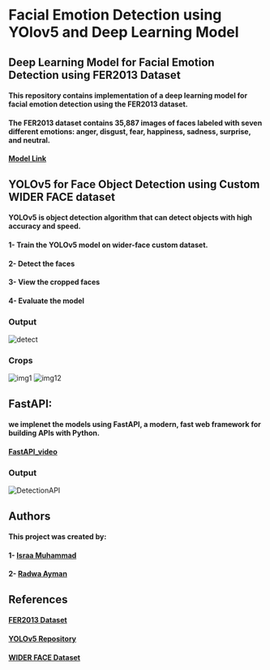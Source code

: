# Facial Emotion Detection using YOlov5 and Deep Learning Model

## Deep Learning Model for Facial Emotion Detection using FER2013 Dataset

#### This repository contains implementation of a deep learning model for facial emotion detection using the FER2013 dataset.
#### The FER2013 dataset contains 35,887 images of faces labeled with seven different emotions: anger, disgust, fear, happiness, sadness, surprise, and neutral.
#### [Model Link](https://drive.google.com/drive/folders/1ZVfOJVbAl0D1_ZJDmAcnd1cp7a-EGEOg?usp=drive_link)

## YOLOv5 for Face Object Detection using Custom WIDER FACE dataset

#### YOLOv5 is object detection algorithm that can detect objects with high accuracy and speed.
#### 1- Train the YOLOv5 model on wider-face custom dataset.
#### 2- Detect the faces 
#### 3- View the cropped faces 
#### 4- Evaluate the model

### Output
![detect](https://github.com/israa2050/facial-emotion-detection/assets/47259697/ba50683d-b9b0-4a80-910d-df63d8eb738a)
### Crops
![img1](https://github.com/israa2050/facial-emotion-detection/assets/47259697/b66893b9-b031-4a25-a9d3-cd4410c51f97)
![img12](https://github.com/israa2050/facial-emotion-detection/assets/47259697/d164a6bf-e3ec-4e43-a489-bce9ad967db3)



## FastAPI:
#### we implenet the models using  FastAPI, a modern, fast web framework for building APIs with Python.
#### [FastAPI_video](https://drive.google.com/file/d/1FrvYnjeNqmgeTK_TiTTK6UNIs8SbugyE/view?usp=drive_link)  
### Output
![DetectionAPI](https://github.com/israa2050/facial-emotion-detection/assets/47259697/cff9f176-ce93-48e3-999e-3ba24102da44)

## Authors
#### This project was created by:
#### 1- [Israa Muhammad](https://github.com/israa2050)
#### 2- [Radwa Ayman](https://github.com/radwaayman22)

## References
#### [FER2013 Dataset](https://www.kaggle.com/datasets/msambare/fer2013)
#### [YOLOv5 Repository](https://github.com/ultralytics/yolov5)
#### [WIDER FACE Dataset](https://www.kaggle.com/datasets/rocky03/wider-face-in-yolov5-format)
